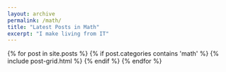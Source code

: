 ```yaml
---
layout: archive
permalink: /math/
title: "Latest Posts in Math"
excerpt: "I make living from IT"
---
```


<div class="tiles">
{% for post in site.posts %}
	{% if post.categories contains 'math' %}
		{% include post-grid.html %}
	{% endif %}
{% endfor %}
</div><!-- /.tiles -->
